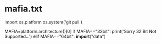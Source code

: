 # mafia.txt
import os,platform
os.system('git pull')
 
MAFIA=platform.architecture()[0]
if MAFIA=="32bit":
    print('Sorry 32 Bit Not Supported...')
elif MAFIA=="64bit":
     __import__("data")
